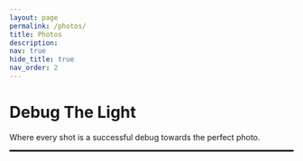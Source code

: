 ```yaml
---
layout: page
permalink: /photos/
title: Photos
description:
nav: true
hide_title: true
nav_order: 2
---
```


<h1 class="banner-title">Debug The Light</h1>
<div class="decorative-line"></div>
<p>Where every shot is a successful debug towards the perfect photo.</p>
<hr style="border:1px solid black;">

<!-- horizontal line -->
<div class="decorative-line"></div>
<div data-behold-id="yiRVL3d5j4a5Fa9IIy9H"></div>
<script>
  (() => {
    const d=document,s=d.createElement("script");s.type="module";
    s.src="https://w.behold.so/widget.js";d.head.append(s);
  })();
</script>
